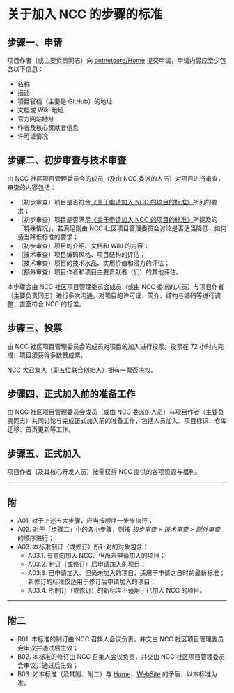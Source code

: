 # 关于加入 NCC 的步骤的标准

## 步骤一、申请

项目作者（或主要负责同志）向 [dotnetcore/Home](https://github.com/dotnetcore/Home/issues/new) 提交申请，申请内容应至少包含以下信息：

- 名称
- 描述
- 项目官档（主要是 GitHub）的地址
- 文档或 Wiki 地址
- 官方网站地址
- 作者及核心贡献者信息
- 许可证情况

## 步骤二、初步审查与技术审查

由 NCC 社区项目管理委员会的成员（及由 NCC 委派的人员）对项目进行审查，审查的内容包括：

- （初步审查）项目是否符合[《关于申请加入 NCC 的项目的标准》](project-requirements-for-joining-ncc.md)所列的要求；
- （初步审查）项目是否满足[《关于申请加入 NCC 的项目的标准》](project-requirements-for-joining-ncc.md)所提及的「特殊情况」，若满足则由 NCC 社区项目管理委员会讨论是否适当降低、如何适当降低标准的要求；
- （初步审查）项目的介绍、文档和 Wiki 的内容；
- （技术审查）项目编码风格、项目结构的评估；
- （技术审查）项目的技术水品、实用价值和潜力的评估；
- （额外审查）项目作者和项目主要贡献者（们）的其他评估。

本步骤会由 NCC 社区项目管理委员会成员（或由 NCC 委派的人员）与项目作者（主要负责同志）进行多次沟通，对项目的许可证、简介、结构与编码等进行调整，直至符合 NCC 的标准。

## 步骤三、投票

由 NCC 社区项目管理委员会的成员对项目的加入进行投票。投票在 72 小时内完成，项目须获得多数赞成票。

NCC 大召集人（即五位联合创始人）拥有一票否决权。

## 步骤四、正式加入前的准备工作

由 NCC 社区项目管理委员会成员（或由 NCC 委派的人员）与项目作者（主要负责同志）共同讨论与完成正式加入前的准备工作，包括人员加入、项目标识、仓库迁移、首页更新等工作。

## 步骤五、正式加入

项目作者（及其核心开发人员）按需获得 NCC 提供的各项资源与福利。

---

## 附

- A01. 对于上述五大步骤，应当按顺序一步步执行；
- A02. 对于「步骤二」中的各小步骤，则按 _初步审查 &gt; 技术审查 &gt; 额外审查_ 的顺序进行；
- A03. 本标准制订（或修订）所针对的对象包含：
  - A03.1. 有意向加入 NCC、但尚未申请加入的项目；
  - A03.2. 制订（或修订）后申请加入的项目；
  - A03.3. 已申请加入、但尚未加入的项目，适用于申请之日时的最新标准；新修订的标准仅适用于修订后申请加入的项目；
  - A03.4. 所制订（或修订）的新标准不适用于已加入 NCC 的项目。

---

## 附二

- B01. 本标准的制订由 NCC 召集人会议负责，并交由 NCC 社区项目管理委员会审议并通过后生效；
- B02. 本标准的修订由 NCC 召集人会议负责，并交由 NCC 社区项目管理委员会审议并通过后生效；
- B03. 如本标准（及其附、附二）与 [Home](github.com/dotmetcore/home/README.md)、[WebSite](https://www.dotnetcore.xyz) 的矛盾，以本标准为准。
